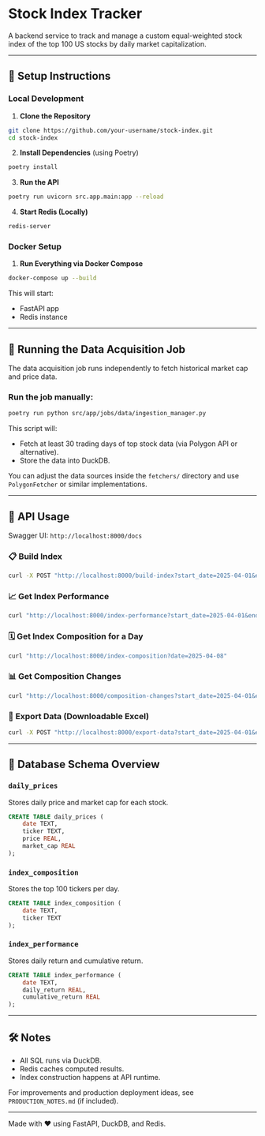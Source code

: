 # Stock Index Tracker

A backend service to track and manage a custom equal-weighted stock index of the top 100 US stocks by daily market capitalization.

---

## 🚀 Setup Instructions

### Local Development

1. **Clone the Repository**
```bash
git clone https://github.com/your-username/stock-index.git
cd stock-index
```

2. **Install Dependencies** (using Poetry)
```bash
poetry install
```

3. **Run the API**
```bash
poetry run uvicorn src.app.main:app --reload
```

4. **Start Redis (Locally)**
```bash
redis-server
```

### Docker Setup

1. **Run Everything via Docker Compose**
```bash
docker-compose up --build
```

This will start:
- FastAPI app
- Redis instance

---

## 📅 Running the Data Acquisition Job

The data acquisition job runs independently to fetch historical market cap and price data.

### Run the job manually:
```bash
poetry run python src/app/jobs/data/ingestion_manager.py
```

This script will:
- Fetch at least 30 trading days of top stock data (via Polygon API or alternative).
- Store the data into DuckDB.

You can adjust the data sources inside the `fetchers/` directory and use `PolygonFetcher` or similar implementations.

---

## 🔗 API Usage

Swagger UI: `http://localhost:8000/docs`

### 📋 Build Index
```bash
curl -X POST "http://localhost:8000/build-index?start_date=2025-04-01&end_date=2025-04-11"
```

### 📈 Get Index Performance
```bash
curl "http://localhost:8000/index-performance?start_date=2025-04-01&end_date=2025-04-11"
```

### 🗓 Get Index Composition for a Day
```bash
curl "http://localhost:8000/index-composition?date=2025-04-08"
```

### 📊 Get Composition Changes
```bash
curl "http://localhost:8000/composition-changes?start_date=2025-04-01&end_date=2025-04-11"
```

### 📄 Export Data (Downloadable Excel)
```bash
curl -X POST "http://localhost:8000/export-data?start_date=2025-04-01&end_date=2025-04-11" --output index_data.xlsx
```

---

## 🔹 Database Schema Overview

### `daily_prices`
Stores daily price and market cap for each stock.
```sql
CREATE TABLE daily_prices (
    date TEXT,
    ticker TEXT,
    price REAL,
    market_cap REAL
);
```

### `index_composition`
Stores the top 100 tickers per day.
```sql
CREATE TABLE index_composition (
    date TEXT,
    ticker TEXT
);
```

### `index_performance`
Stores daily return and cumulative return.
```sql
CREATE TABLE index_performance (
    date TEXT,
    daily_return REAL,
    cumulative_return REAL
);
```

---

## 🛠 Notes
- All SQL runs via DuckDB.
- Redis caches computed results.
- Index construction happens at API runtime.

For improvements and production deployment ideas, see `PRODUCTION_NOTES.md` (if included).

---

Made with ❤️ using FastAPI, DuckDB, and Redis.
